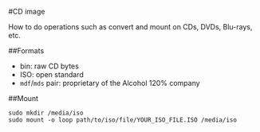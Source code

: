 #CD image

How to do operations such as convert and mount on CDs, DVDs, Blu-rays, etc.

##Formats

- bin: raw CD bytes
- ISO: open standard
- `mdf`/`mds` pair: proprietary of the Alcohol 120% company

##Mount

    sudo mkdir /media/iso
    sudo mount -o loop path/to/iso/file/YOUR_ISO_FILE.ISO /media/iso
